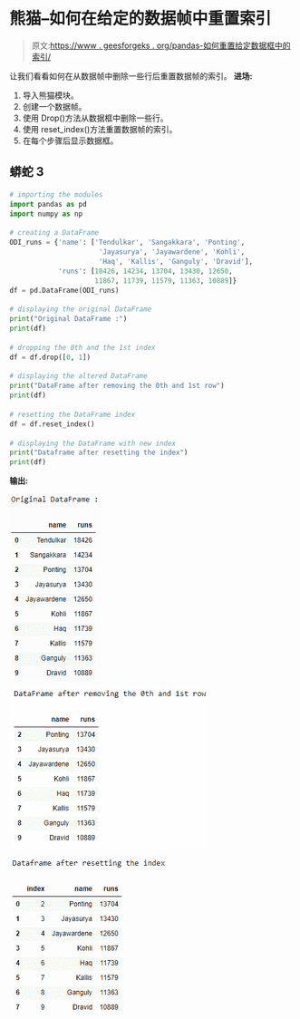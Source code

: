 # 熊猫–如何在给定的数据帧中重置索引

> 原文:[https://www . geesforgeks . org/pandas-如何重置给定数据框中的索引/](https://www.geeksforgeeks.org/pandas-how-to-reset-index-in-a-given-dataframe/)

让我们看看如何在从数据帧中删除一些行后重置数据帧的索引。
**进场:**

1.  导入熊猫模块。
2.  创建一个数据帧。
3.  使用 Drop()方法从数据框中删除一些行。
4.  使用 reset_index()方法重置数据帧的索引。
5.  在每个步骤后显示数据框。

## 蟒蛇 3

```py
# importing the modules
import pandas as pd
import numpy as np

# creating a DataFrame
ODI_runs = {'name': ['Tendulkar', 'Sangakkara', 'Ponting',
                      'Jayasurya', 'Jayawardene', 'Kohli',
                      'Haq', 'Kallis', 'Ganguly', 'Dravid'],
            'runs': [18426, 14234, 13704, 13430, 12650,
                     11867, 11739, 11579, 11363, 10889]}
df = pd.DataFrame(ODI_runs)

# displaying the original DataFrame
print("Original DataFrame :")
print(df)

# dropping the 0th and the 1st index
df = df.drop([0, 1])

# displaying the altered DataFrame
print("DataFrame after removing the 0th and 1st row")
print(df)

# resetting the DataFrame index
df = df.reset_index()

# displaying the DataFrame with new index
print("Dataframe after resetting the index")
print(df)
```

**输出:**

![](img/9426443c54b2307b19d1db79fcd49c3e.png)

![](img/6a35e7007226e7327bb27697e1f1a128.png)

![](img/5e4dde83c1745f064ccab5f2912cf91e.png)